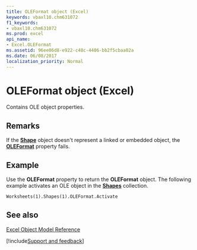 ```yaml
---
title: OLEFormat object (Excel)
keywords: vbaxl10.chm631072
f1_keywords:
- vbaxl10.chm631072
ms.prod: excel
api_name:
- Excel.OLEFormat
ms.assetid: 96ee06d8-e922-c48c-4406-bb2f5cbaa02a
ms.date: 06/08/2017
localization_priority: Normal
---
```



# OLEFormat object (Excel)

Contains OLE object properties.


## Remarks

If the  **[Shape](Excel.Shape.md)** object doesn't represent a linked or embedded object, the **[OLEFormat](Excel.Shape.OLEFormat.md)** property fails.


## Example

Use the  **OLEFormat** property to return the **OLEFormat** object. The following example activates an OLE object in the **[Shapes](Excel.Shapes.md)** collection.


```vb
Worksheets(1).Shapes(1).OLEFormat.Activate
```


## See also


[Excel Object Model Reference](overview/Excel/object-model.md)

[!include[Support and feedback](~/includes/feedback-boilerplate.md)]